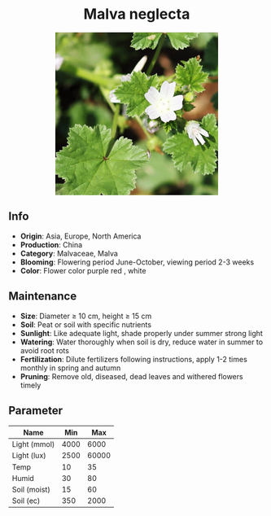 <h1 align='center'>Malva neglecta</h1>
<p align="center">
    <img 
        align='center'
        width='320'
        src="../images/malva neglecta.png" 
        alt='Malva neglecta' />
</p>

## Info

 - **Origin**: Asia, Europe, North America
 - **Production**: China
 - **Category**: Malvaceae, Malva
 - **Blooming**: Flowering period June-October, viewing period 2-3 weeks
 - **Color**: Flower color purple red , white

## Maintenance

 - **Size**: Diameter ≥ 10 cm, height ≥ 15 cm
 - **Soil**: Peat or soil with specific nutrients
 - **Sunlight**: Like adequate light, shade properly under summer strong light
 - **Watering**: Water thoroughly when soil is dry, reduce water in summer to avoid root rots
 - **Fertilization**: Dilute fertilizers following instructions, apply 1-2 times monthly in spring and autumn
 - **Pruning**: Remove old, diseased, dead leaves and withered flowers timely

## Parameter

| Name         | Min  | Max   |
|--------------|------|-------|
| Light (mmol) | 4000 | 6000  |
| Light (lux)  | 2500 | 60000 |
| Temp         | 10    | 35    |
| Humid        | 30   | 80    |
| Soil (moist) | 15   | 60    |
| Soil (ec)    | 350  | 2000  |